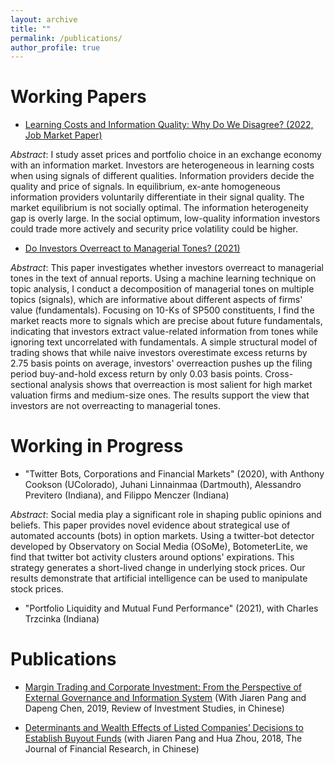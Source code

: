 ```yaml
---
layout: archive
title: ""
permalink: /publications/
author_profile: true
---
```


# Working Papers


* [Learning Costs and Information Quality: Why Do We Disagree? (2022, Job Market Paper)](/homepage/files/jmp.pdf)

*Abstract*: I study asset prices and portfolio choice in an exchange economy with an information market. Investors are heterogeneous in learning costs when using signals of different qualities. Information providers decide the quality and price of signals. In equilibrium, ex-ante homogeneous information providers voluntarily differentiate in their signal quality. The market equilibrium is not socially optimal. The information heterogeneity gap is overly large.  In the social optimum, low-quality information investors could trade more actively and security price volatility could be higher.



* [Do Investors Overreact to Managerial Tones? (2021)](/homepage/files/ch2.pdf)

*Abstract*: This paper investigates whether investors overreact to managerial tones in the text of annual reports. Using a machine learning technique on topic analysis, I conduct a decomposition of managerial tones on multiple topics (signals), which are informative about different aspects of firms' value (fundamentals). Focusing on 10-Ks of SP500 constituents, I find the market reacts more to signals which are precise about future fundamentals, indicating that investors extract value-related information from tones while ignoring text uncorrelated with fundamentals. A simple structural model of trading shows that while naive investors overestimate excess returns by 2.75 basis points on average, investors' overreaction pushes up the filing period buy-and-hold excess return by only 0.03 basis points. Cross-sectional analysis shows that overreaction is most salient for high market valuation firms and medium-size ones. The results support the view that investors are not overreacting to managerial tones.




# Working in Progress

* "Twitter Bots, Corporations and Financial Markets" (2020), with Anthony Cookson (UColorado), Juhani Linnainmaa (Dartmouth), Alessandro Previtero (Indiana), and Filippo Menczer (Indiana) 

*Abstract*: Social media play a significant role in shaping public opinions and beliefs. This paper provides novel evidence about strategical use of automated accounts (bots) in option markets. Using a twitter-bot detector developed by Observatory on Social Media (OSoMe), BotometerLite, we find that twitter bot activity clusters around options' expirations. This strategy generates a short-lived change in underlying stock prices. Our results demonstrate that artificial intelligence can be used to manipulate stock prices.

* "Portfolio Liquidity and Mutual Fund Performance" (2021), with Charles Trzcinka (Indiana) 

		

# Publications
* [Margin Trading and Corporate Investment: From the Perspective of External Governance and Information System](http://www.google.com/url?q=http%3A%2F%2Fwww.cnki.com.cn%2FArticle%2FCJFDTotal-TZYJ201904002.htm&sa=D&sntz=1&usg=AFQjCNHG-QTMA75ifTbhA1fzI5Eov1jXcw) (With Jiaren Pang and Dapeng Chen, 2019, Review of Investment Studies, in Chinese)

* [Determinants and Wealth Effects of Listed Companies’ Decisions to Establish Buyout Funds](http://www.google.com/url?q=http%3A%2F%2Fwww.jryj.org.cn%2FCN%2Fabstract%2Fabstract355.shtml&sa=D&sntz=1&usg=AFQjCNEfPfn-n0E0100Vnz66TeewSqbxYw) (with Jiaren Pang and Hua Zhou, 2018, The Journal of Financial Research, in Chinese)
